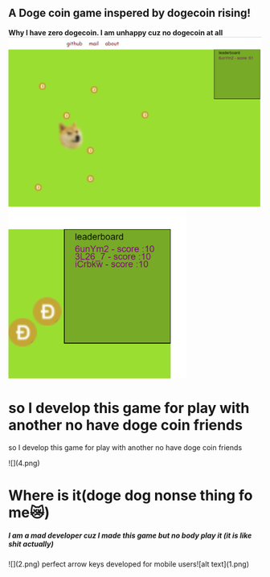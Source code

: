 ## A Doge coin game inspered by dogecoin rising!
<b>Why I have zero dogecoin. I am unhappy cuz no dogecoin at all</b>
![](1.png)![](3.png)
<h1>so I develop this game for play with another no have doge coin friends</h1>

<p>so I develop this game for play with another no have doge coin friends</p>
![](4.png) 
<h1>Where is it(doge dog nonse thing fo me😿)</h1>
<h5>I am a mad developer cuz I made this game but no body play it (it is like shit actually)</h5>
![](2.png) 
perfect arrow keys 
developed for
mobile users![alt  text](1.png)

